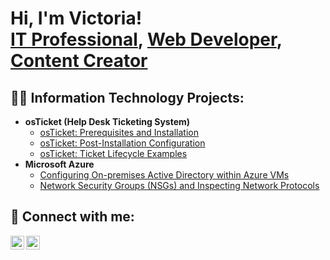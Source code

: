 <h1>Hi, I'm Victoria! <br/><a href="https://www.linkedin.com/in/victoria-allen-315ba026b/">IT Professional</a>, <a href="https://github.com/toriey23 ">Web Developer</a>, <a href="https://www.youtube.com/@VyckieyOAT">Content Creator</a></h1>

<h2>👨‍💻 Information Technology Projects:</h2>

- <b>osTicket (Help Desk Ticketing System)</b>
  - [osTicket: Prerequisites and Installation](https://github.com/toriey23/osticket-prereqs)
  - [osTicket: Post-Installation Configuration](https://github.com/toriey23/post-install-config)
  - [osTicket: Ticket Lifecycle Examples](https://github.com/toriey23/ticket-lifecycle)
- <b>Microsoft Azure</b>
  - [Configuring On-premises Active Directory within Azure VMs](https://github.com/toriey23/configure-ad)
  - [Network Security Groups (NSGs) and Inspecting Network Protocols](https://github.com/toriey23/azure-network-protocols)

<h2> 🤳 Connect with me:</h2>

[<img align="left" alt="toriey23 | YouTube" width="22px" src="https://cdn.jsdelivr.net/npm/simple-icons@v3/icons/youtube.svg" />][youtube]
[<img align="left" alt="toriey23 | LinkedIn" width="22px" src="https://cdn.jsdelivr.net/npm/simple-icons@v3/icons/linkedin.svg" />][linkedin]

[youtube]: https://www.youtube.com/c/toriey23
[linkedin]: https://linkedin.com/in/toriey23
